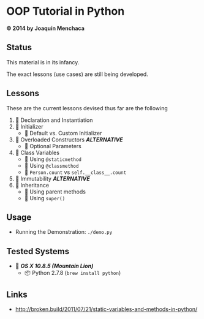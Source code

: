 # OOP Tutorial in Python
**© 2014 by Joaquín Menchaca**

## Status

This material is in its infancy.

The exact lessons (use cases) are still being developed.

## Lessons

These are the current lessons devised thus far are the following

 1. :green_book: Declaration and Instantiation
 2. :green_book: Initializer
     * :page_facing_up: Default vs. Custom Initializer
 3. :closed_book: Overloaded Constructors ***ALTERNATIVE***
     * :page_facing_up: Optional Parameters
 4. :green_book: Class Variables
    * :page_facing_up: Using `@staticmethod`
    * :page_facing_up: Using `@classmethod`
    * :page_facing_up: `Person.count` vs `self.__class__.count`
 5. :closed_book: Immutability ***ALTERNATIVE***
 6. :green_book: Inheritance
    * :page_facing_up: Using parent methods
    * :page_facing_up: Using `super()`

## Usage

* Running the Demonstration: `./demo.py`

## Tested Systems

* :dvd: *__OS X 10.8.5 (Mountain Lion)__*
  * :package: Python 2.7.8 (`brew install python`)

## Links

* http://broken.build/2011/07/21/static-variables-and-methods-in-python/
